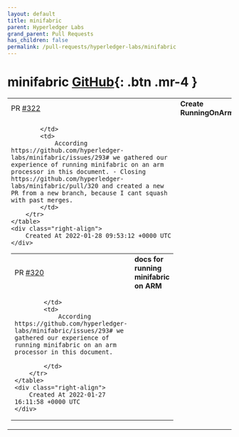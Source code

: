 ```yaml
---
layout: default
title: minifabric
parent: Hyperledger Labs
grand_parent: Pull Requests
has_children: false
permalink: /pull-requests/hyperledger-labs/minifabric
---
```


# minifabric <span class="fs-3 right-align">[GitHub](https://github.com/hyperledger-labs/minifabric){: .btn .mr-4 }</span>


<div>
    <table>
        <tr>
            <td>
                PR <a href="https://github.com/hyperledger-labs/minifabric/pull/322" class=".btn">#322</a>
            </td>
            <td>
                <b>
                    Create RunningOnArm.md
                </b>
            </td>
        </tr>
        <tr>
            <td>
                
            </td>
            <td>
                According https://github.com/hyperledger-labs/minifabric/issues/293# we gathered our experience of running minifabric on an arm processor in this document. - Closing https://github.com/hyperledger-labs/minifabric/pull/320 and created a new PR from a new branch, because I cant squash with past merges.
            </td>
        </tr>
    </table>
    <div class="right-align">
        Created At 2022-01-28 09:53:12 +0000 UTC
    </div>
</div>

<div>
    <table>
        <tr>
            <td>
                PR <a href="https://github.com/hyperledger-labs/minifabric/pull/320" class=".btn">#320</a>
            </td>
            <td>
                <b>
                    docs for running minifabric on ARM
                </b>
            </td>
        </tr>
        <tr>
            <td>
                
            </td>
            <td>
                According https://github.com/hyperledger-labs/minifabric/issues/293# we gathered our experience of running minifabric on an arm processor in this document.

            </td>
        </tr>
    </table>
    <div class="right-align">
        Created At 2022-01-27 16:11:58 +0000 UTC
    </div>
</div>

